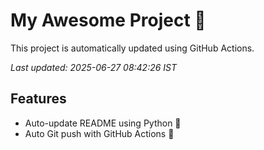 # My Awesome Project 🚀

This project is automatically updated using GitHub Actions.

_Last updated: 2025-06-27 08:42:26 IST_

## Features
- Auto-update README using Python 🐍
- Auto Git push with GitHub Actions 🤖
